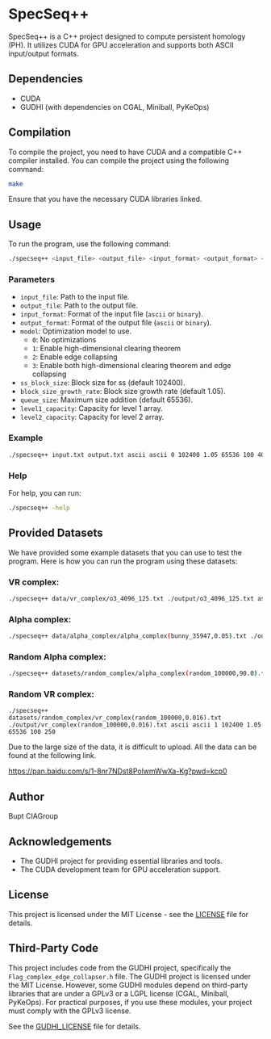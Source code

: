 # SpecSeq++

SpecSeq++ is a C++ project designed to compute persistent homology (PH). It utilizes CUDA for GPU acceleration and supports both ASCII input/output formats.

## Dependencies

- CUDA
- GUDHI (with dependencies on CGAL, Miniball, PyKeOps)

## Compilation

To compile the project, you need to have CUDA and a compatible C++ compiler installed. You can compile the project using the following command:

```sh
make
```

Ensure that you have the necessary CUDA libraries linked.

## Usage

To run the program, use the following command:

```sh
./specseq++ <input_file> <output_file> <input_format> <output_format> <model> <ss_block_size> <block_size_growth_rate> <queue_size> <level1_capacity> <level2_capacity> 
```

### Parameters

- `input_file`: Path to the input file.
- `output_file`: Path to the output file.
- `input_format`: Format of the input file (`ascii` or `binary`).
- `output_format`: Format of the output file (`ascii` or `binary`).
- `model`: Optimization model to use.
  - `0`: No optimizations
  - `1`: Enable high-dimensional clearing theorem
  - `2`: Enable edge collapsing
  - `3`: Enable both high-dimensional clearing theorem and edge collapsing
- `ss_block_size`: Block size for ss (default 102400).
- `block_size_growth_rate`: Block size growth rate (default 1.05).
- `queue_size`: Maximum size addition (default 65536).
- `level1_capacity`: Capacity for level 1 array.
- `level2_capacity`: Capacity for level 2 array.

### Example

```sh
./specseq++ input.txt output.txt ascii ascii 0 102400 1.05 65536 100 4000
```

### Help

For help, you can run:

```sh
./specseq++ -help
```

## Provided Datasets

We have provided some example datasets that you can use to test the program. Here is how you can run the program using these datasets:

### VR complex: 

```sh
./specseq++ data/vr_complex/o3_4096_125.txt ./output/o3_4096_125.txt ascii ascii 1 102400 1.05 65536 1000 8000 
```

### Alpha complex: 

```sh
./specseq++ data/alpha_complex/alpha_complex(bunny_35947,0.05).txt ./output/alpha_complex(bunny_35947,0.05).txt ascii ascii 0 102400 1.05 65536 1000 16000
```

### Random Alpha complex: 

```sh
./specseq++ datasets/random_complex/alpha_complex(random_100000,90.0).txt ./output/alpha_complex(random_100000,90.0).txt ascii ascii 0 102400 1.05 20000 1000 16000
```

### Random VR complex: 

```
./specseq++ datasets/random_complex/vr_complex(random_100000,0.016).txt ./output/vr_complex(random_100000,0.016).txt ascii ascii 1 102400 1.05 65536 100 250
```
Due to the large size of the data, it is difficult to upload. All the data can be found at the following link.

https://pan.baidu.com/s/1-8nr7NDst8PolwmWwXa-Kg?pwd=kcp0 

## Author

Bupt CIAGroup

## Acknowledgements

- The GUDHI project for providing essential libraries and tools.
- The CUDA development team for GPU acceleration support.


## License

This project is licensed under the MIT License - see the [LICENSE](LICENSE) file for details.

## Third-Party Code

This project includes code from the GUDHI project, specifically the `Flag_complex_edge_collapser.h` file. The GUDHI project is licensed under the MIT License. However, some GUDHI modules depend on third-party libraries that are under a GPLv3 or a LGPL license (CGAL, Miniball, PyKeOps). For practical purposes, if you use these modules, your project must comply with the GPLv3 license.

See the [GUDHI_LICENSE](GUDHI_LICENSE) file for details.

